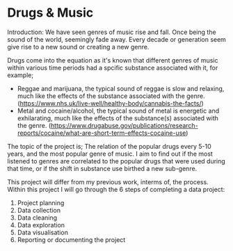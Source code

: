 # Drugs & Music

Introduction:
We have seen genres of music rise and fall. Once being the sound of the world, seemingly fade away. 
Every decade or generation seem give rise to a new sound or creating a new genre.

Drugs come into the equation as it's known that different genres of music within various time periods had a spcific substance associated with it, for example;

- Reggae and marijuana, the typical sound of reggae is slow and relaxing, much like the effects of the substance associated with the genre. (https://www.nhs.uk/live-well/healthy-body/cannabis-the-facts/)
- Metal and cocaine/alcohol, the typical sound of metal is energetic and exhilarating, much like the effects of the substance(s) associated with the genre. (https://www.drugabuse.gov/publications/research-reports/cocaine/what-are-short-term-effects-cocaine-use)

The topic of the project is; The relation of the popular drugs every 5-10 years, and the most popular genre of music.
I aim to find out if the most listened to genres are correlated to the popular drugs that were used during that time, or if the shift in substance use birthed a new sub-genre. 

This project will differ from my previous work, interms of, the process. 
Within this project I will go through the 6 steps of completing a data project:
1) Project planning
2) Data collection
3) Data cleaning
4) Data exploration
5) Data visualisation 
7) Reporting or documenting the project 
